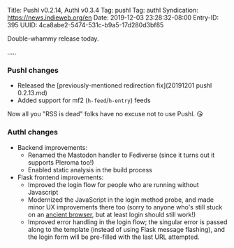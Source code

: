 Title: Pushl v0.2.14, Authl v0.3.4
Tag: pushl
Tag: authl
Syndication: https://news.indieweb.org/en
Date: 2019-12-03 23:28:32-08:00
Entry-ID: 395
UUID: 4ca8abe2-5474-531c-b9a5-17d280d3bf85

Double-whammy release today.

.....

### Pushl changes

* Released the [previously-mentioned redirection fix](20191201 pushl 0.2.13.md)
* Added support for mf2 (`h-feed`/`h-entry`) feeds

Now all you "RSS is dead" folks have no excuse not to use Pushl. 😘

### Authl changes

* Backend improvements:
    * Renamed the Mastodon handler to Fediverse (since it turns out it supports Pleroma too!)
    * Enabled static analysis in the build process
* Flask frontend improvements:
    * Improved the login flow for people who are running without Javascript
    * Modernized the JavaScript in the login method probe, and made minor UX
        improvements there too (sorry to anyone who's still stuck on an
        [ancient browser](https://caniuse.com/#feat=async-functions), but at
        least login should still work!)
    * Improved error handling in the login flow; the singular error is passed
        along to the template (instead of using Flask message flashing),
        and the login form will be pre-filled with the last URL attempted.
